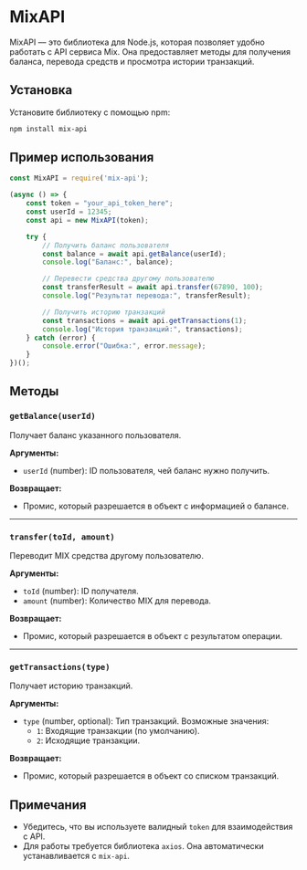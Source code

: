 # MixAPI

MixAPI — это библиотека для Node.js, которая позволяет удобно работать с API сервиса Mix. Она предоставляет методы для получения баланса, перевода средств и просмотра истории транзакций.

## Установка

Установите библиотеку с помощью npm:
```bash
npm install mix-api
```

## Пример использования
```javascript
const MixAPI = require('mix-api');

(async () => {
    const token = "your_api_token_here";
    const userId = 12345;
    const api = new MixAPI(token);

    try {
        // Получить баланс пользователя
        const balance = await api.getBalance(userId);
        console.log("Баланс:", balance);

        // Перевести средства другому пользователю
        const transferResult = await api.transfer(67890, 100);
        console.log("Результат перевода:", transferResult);

        // Получить историю транзакций
        const transactions = await api.getTransactions(1);
        console.log("История транзакций:", transactions);
    } catch (error) {
        console.error("Ошибка:", error.message);
    }
})();
```

## Методы

### `getBalance(userId)`

Получает баланс указанного пользователя.

**Аргументы:**
- `userId` (number): ID пользователя, чей баланс нужно получить.

**Возвращает:**
- Промис, который разрешается в объект с информацией о балансе.

---

### `transfer(toId, amount)`

Переводит MIX средства другому пользователю.

**Аргументы:**
- `toId` (number): ID получателя.
- `amount` (number): Количество MIX для перевода.

**Возвращает:**
- Промис, который разрешается в объект с результатом операции.

---

### `getTransactions(type)`

Получает историю транзакций.

**Аргументы:**
- `type` (number, optional): Тип транзакций. Возможные значения:
  - `1`: Входящие транзакции (по умолчанию).
  - `2`: Исходящие транзакции.

**Возвращает:**
- Промис, который разрешается в объект со списком транзакций.

## Примечания
- Убедитесь, что вы используете валидный `token` для взаимодействия с API.
- Для работы требуется библиотека `axios`. Она автоматически устанавливается с `mix-api`.